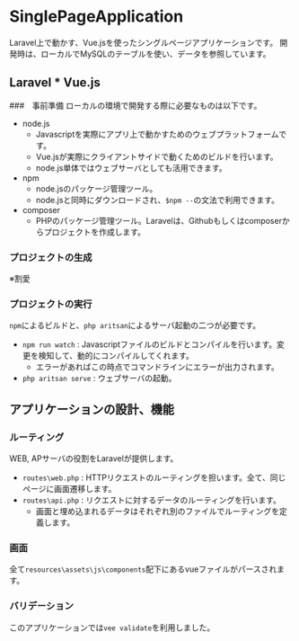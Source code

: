 # SinglePageApplication
Laravel上で動かす、Vue.jsを使ったシングルページアプリケーションです。
開発時は、ローカルでMySQLのテーブルを使い、データを参照しています。
## Laravel * Vue.js
###　事前準備
ローカルの環境で開発する際に必要なものは以下です。
- node.js
  - Javascriptを実際にアプリ上で動かすためのウェブプラットフォームです。
  - Vue.jsが実際にクライアントサイドで動くためのビルドを行います。
  - node.js単体ではウェブサーバとしても活用できます。
- npm
  - node.jsのパッケージ管理ツール。
  - node.jsと同時にダウンロードされ、`$npm --`の文法で利用できます。
- composer
  - PHPのパッケージ管理ツール。Laravelは、Githubもしくはcomposerからプロジェクトを作成します。
### プロジェクトの生成
※割愛
### プロジェクトの実行
`npm`によるビルドと、`php aritsan`によるサーバ起動の二つが必要です。
- `npm run watch` : Javascriptファイルのビルドとコンパイルを行います。変更を検知して、動的にコンパイルしてくれます。
  - エラーがあればこの時点でコマンドラインにエラーが出力されます。
- `php aritsan serve` : ウェブサーバの起動。
## アプリケーションの設計、機能
### ルーティング
WEB, APサーバの役割をLaravelが提供します。   
- `routes\web.php` : HTTPリクエストのルーティングを担います。全て、同じページに画面遷移します。
- `routes\api.php` : リクエストに対するデータのルーティングを行います。
  - 画面と埋め込まれるデータはそれぞれ別のファイルでルーティングを定義します。
### 画面
全て`resources\assets\js\components`配下にあるvueファイルがパースされます。  
### バリデーション
このアプリケーションでは`vee validate`を利用しました。
